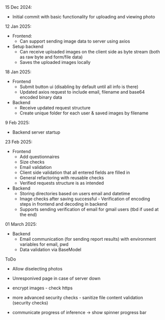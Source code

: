15 Dec 2024:

- Initial commit with basic functionality for uploading and viewing photo



12 Jan 2025:

- Frontend:
    - Can support sending image data to server using axios
- Setup backend
    - Can receive uploaded images on the client side as byte stream (both as raw byte and form/file data)
    - Saves the uploaded images locally

18 Jan 2025:
- Frontend
    - Submit button ui (disabling by default until all info is there)
    - Updated axios request to include email, filename and base64 encoded binary data
- Backend
    - Receive updated request structure
    - Create unique folder for each user & saved images by filename

9 Feb 2025:
 - Backend server startup

23 Feb 2025:
- Frontend
    - Add questionnaires
    - Size checks
    - Email validation
    - Client side validation that all entered fields are filled in
    - General refactoring with reusable checks
    - Verified requests structure is as intended
- Backend
    - Storing directories based on users email and datetime
    - Image checks after saving successful - Verification of encoding steps in frontend and decoding in backend
    - Supports sending verification of email for gmail users (tbd if used at the end)

01 March 2025:
- Backend
    - Email communication (for sending report results) with environment variables for email, pwd
    - Data validation via BaseModel





ToDo
- Allow diselecting photos
- Unresponived page in case of server down
- encrypt images - check https

- more advanced security checks - sanitize file content validation (security checks)
- communicate progress of inference -> show spinner  progress bar